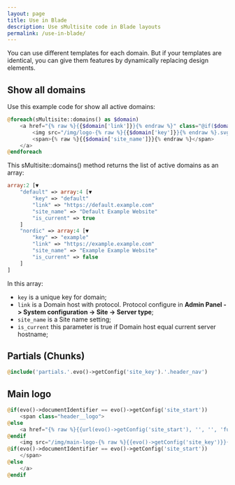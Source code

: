 ```yaml
---
layout: page
title: Use in Blade
description: Use sMultisite code in Blade layouts
permalink: /use-in-blade/
---
```


You can use different templates for each domain.
But if your templates are identical, you can give them features by dynamically replacing design elements.

## Show all domains

Use this example code for show all active domains:

```php
@foreach(sMultisite::domains() as $domain)
    <a href="{% raw %}{{$domain['link']}}{% endraw %}" class="@if($domain['is_current']) active @endif">
        <img src="/img/logo-{% raw %}{{$domain['key']}}{% endraw %}.svg" alt="" />
        <span>{% raw %}{{$domain['site_name']}}{% endraw %}</span>
    </a>
@endforeach
```

This sMultisite::domains() method returns the list of active domains as an array:

```php
array:2 [▼
    "default" => array:4 [▼
        "key" => "default"
        "link" => "https://default.example.com"
        "site_name" => "Default Example Website"
        "is_current" => true
    ]
    "nordic" => array:4 [▼
        "key" => "example"
        "link" => "https://example.example.com"
        "site_name" => "Example Example Website"
        "is_current" => false
    ]
]
```

In this array:
 * ```key``` is a unique key for domain;
 * ```link``` is a Domain host with protocol. Protocol configure in **Admin Panel -> System configuration -> Site -> Server type**;
 * ```site_name``` is a Site name setting;
 * ```is_current``` this parameter is true if Domain host equal current server hostname;

## Partials (Chunks)

```php
@include('partials.'.evo()->getConfig('site_key').'.header_nav')
```

## Main logo

```php
@if(evo()->documentIdentifier == evo()->getConfig('site_start'))
    <span class="header__logo">
@else
    <a href="{% raw %}{{url(evo()->getConfig('site_start'), '', '', 'full')}}{% endraw %}" class="header__logo">
@endif
    <img src="/img/main-logo-{% raw %}{{evo()->getConfig('site_key')}}{% endraw %}.svg" alt="{% raw %}{{evo()->getConfig('site_name')}}{% endraw %} logo" />
@if(evo()->documentIdentifier == evo()->getConfig('site_start'))
    </span>
@else
    </a>
@endif
```
